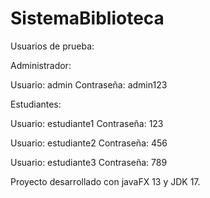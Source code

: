 # SistemaBiblioteca

Usuarios de prueba:


Administrador:

Usuario: admin
Contraseña: admin123



Estudiantes:

Usuario: estudiante1
Contraseña: 123

Usuario: estudiante2
Contraseña: 456

Usuario: estudiante3
Contraseña: 789




Proyecto desarrollado con javaFX 13 y JDK 17.
